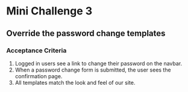 # Mini Challenge 3
## Override the password change templates

### Acceptance Criteria
1. Logged in users see a link to change their password on the navbar.
2. When a password change form is submitted, the user sees the confirmation page.
3. All templates match the look and feel of our site.
